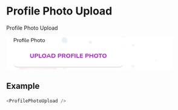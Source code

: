 # Profile Photo Upload

Profile Photo Upload

![](./readmeIMG/2023-02-22-12-21-11.png)

## Example

```js
<ProfilePhotoUpload />
```
